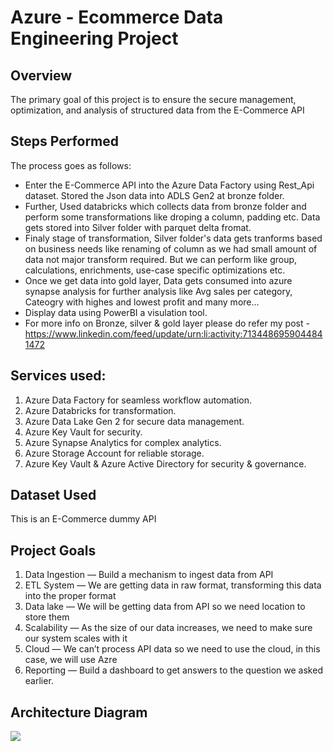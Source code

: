 # Azure - Ecommerce Data Engineering Project

## Overview
The primary goal of this project is to ensure the secure management, optimization, and analysis of structured data from the E-Commerce API

## Steps Performed
The process goes as follows:

- Enter the E-Commerce API into the Azure Data Factory using Rest_Api dataset. Stored the Json data into ADLS Gen2 at bronze folder.
- Further, Used databricks which collects data from bronze folder and perform some transformations like droping a column, padding etc. Data gets stored into Silver folder with parquet delta fromat.
- Finaly stage of transformation, Silver folder's data gets tranforms based on business needs like renaming of column as we had small amount of data not major transform required. But we can perform like group, 
  calculations, enrichments, use-case specific optimizations etc.
- Once we get data into gold layer, Data gets consumed into azure synapse analysis for further analysis like Avg sales per category, Cateogry with highes and lowest profit and many more...
- Display data using PowerBI a visulation tool.
- For more info on Bronze, silver & gold layer please do refer my post - https://www.linkedin.com/feed/update/urn:li:activity:7134486959044841472

## Services used:
1. Azure Data Factory for seamless workflow automation.
2. Azure Databricks for transformation.
3. Azure Data Lake Gen 2 for secure data management.
4. Azure Key Vault for security.
5. Azure Synapse Analytics for complex analytics.
6. Azure Storage Account for reliable storage.
7. Azure Key Vault & Azure Active Directory for security & governance.


## Dataset Used
This is an E-Commerce dummy API


## Project Goals
1. Data Ingestion — Build a mechanism to ingest data from API
2. ETL System — We are getting data in raw format, transforming this data into the proper format
3. Data lake — We will be getting data from API so we need location to store them
4. Scalability — As the size of our data increases, we need to make sure our system scales with it
5. Cloud — We can’t process API data so we need to use the cloud, in this case, we will use Azre
6. Reporting — Build a dashboard to get answers to the question we asked earlier.


## Architecture Diagram
<img src="architecture.jpeg">

